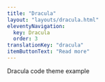 ```yaml
---
title: "Dracula"
layout: "layouts/dracula.html"
eleventyNavigation:
  key: Dracula
  order: 3
translationKey: "dracula"
itemButtonText: "Read more"
---
```


Dracula code theme example